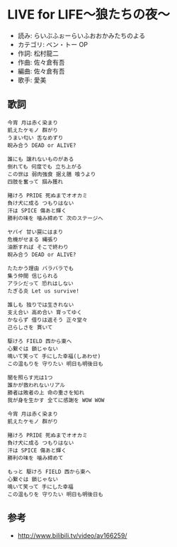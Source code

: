 LIVE for LIFE〜狼たちの夜〜
============================

- 読み: らいぶふぉーらいふおおかみたちのよる
- カテゴリ: ベン・トー OP
- 作詞: 松村龍二
- 作曲: 佐々倉有吾
- 編曲: 佐々倉有吾
- 歌手: 愛美


歌詞
-----

    今宵 月は赤く染まり
    飢えたケモノ 群がり
    うまい匂い 舌なめずり
    睨み合う DEAD or ALIVE?

    誰にも 譲れないものがある
    倒れても 何度でも 立ち上がる
    この世は 弱肉強食 据え膳 喰うより
    四肢を奮って 掴み獲れ

    賭けろ PRIDE 死ぬまでオオカミ
    負け犬に成る つもりはない
    汗は SPICE 傷あと輝く
    勝利の味を 噛み締めて 次のステージへ

    ヤバイ 甘い罠にはまり
    危機がせまる 縄張り
    油断すれば そこで終わり
    睨み合う DEAD or ALIVE?

    たたかう理由 バラバラでも
    集う仲間 信じられる
    アラシだって 恐れはしない
    たぎる炎 Let us survive!

    誰しも 独りでは生きれない
    支え合い 高め合い 育ってゆく
    かならず 借りは返そう 正々堂々
    己らしさを 貫いて

    駆けろ FIELD 西から東へ
    心繋ぐは 鎖じゃない
    鳴いて笑って 手にした幸福(しあわせ)
    この温もりを 守りたい 明日も明後日も

    闇を照らす光は1つ
    誰かが救われないリアル
    勝者は敗者の上 命の重さを知れ
    我が身を生かす 全てに感謝を WOW WOW

    今宵 月は赤く染まり
    飢えたケモノ 群がり

    賭けろ PRIDE 死ぬまでオオカミ
    負け犬に成る つもりはない
    汗は SPICE 傷あと輝く
    勝利の味を 噛み締めて

    もっと 駆けろ FIELD 西から東へ
    心繋ぐは 鎖じゃない
    鳴いて笑って 手にした幸福
    この温もりを 守りたい 明日も明後日も


参考
-----

- <http://www.bilibili.tv/video/av166259/>
